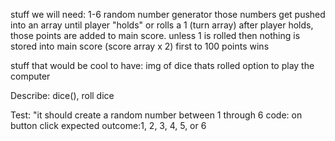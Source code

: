 stuff we will need:
1-6 random number generator
those numbers get pushed into an array until player "holds" or rolls a 1 (turn array)
after player holds, those points are added to main score. unless 1 is rolled then nothing is stored into main score (score array x 2)
first to 100 points wins

stuff that would be cool to have:
img of dice thats rolled
option to play the computer

Describe: dice(), roll dice

Test: "it should create a random number between 1 through 6
code: on button click
expected outcome:1, 2, 3, 4, 5, or 6